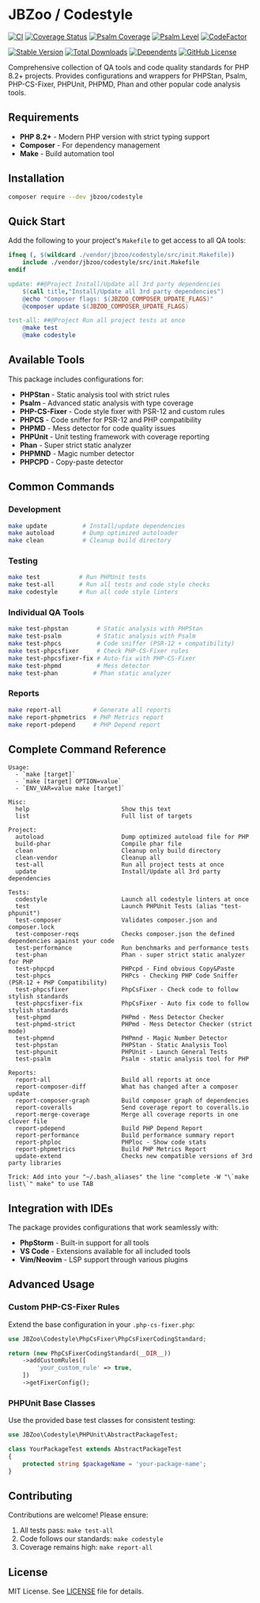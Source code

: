 # JBZoo / Codestyle

[![CI](https://github.com/JBZoo/Codestyle/actions/workflows/main.yml/badge.svg?branch=master)](https://github.com/JBZoo/Codestyle/actions/workflows/main.yml?query=branch%3Amaster)
[![Coverage Status](https://coveralls.io/repos/github/JBZoo/Codestyle/badge.svg?branch=master)](https://coveralls.io/github/JBZoo/Codestyle?branch=master)
[![Psalm Coverage](https://shepherd.dev/github/JBZoo/Codestyle/coverage.svg)](https://shepherd.dev/github/JBZoo/Codestyle)
[![Psalm Level](https://shepherd.dev/github/JBZoo/Codestyle/level.svg)](https://shepherd.dev/github/JBZoo/Codestyle)
[![CodeFactor](https://www.codefactor.io/repository/github/jbzoo/codestyle/badge)](https://www.codefactor.io/repository/github/jbzoo/codestyle/issues)

[![Stable Version](https://poser.pugx.org/jbzoo/codestyle/version)](https://packagist.org/packages/jbzoo/codestyle/)
[![Total Downloads](https://poser.pugx.org/jbzoo/codestyle/downloads)](https://packagist.org/packages/jbzoo/codestyle/stats)
[![Dependents](https://poser.pugx.org/jbzoo/codestyle/dependents)](https://packagist.org/packages/jbzoo/codestyle/dependents?order_by=downloads)
[![GitHub License](https://img.shields.io/github/license/jbzoo/codestyle)](https://github.com/JBZoo/Codestyle/blob/master/LICENSE)


Comprehensive collection of QA tools and code quality standards for PHP 8.2+ projects. Provides configurations and wrappers for PHPStan, Psalm, PHP-CS-Fixer, PHPUnit, PHPMD, Phan and other popular code analysis tools.

## Requirements

- **PHP 8.2+** - Modern PHP version with strict typing support
- **Composer** - For dependency management
- **Make** - Build automation tool

## Installation

```bash
composer require --dev jbzoo/codestyle
```

## Quick Start

Add the following to your project's `Makefile` to get access to all QA tools:

```makefile
ifneq (, $(wildcard ./vendor/jbzoo/codestyle/src/init.Makefile))
    include ./vendor/jbzoo/codestyle/src/init.Makefile
endif

update: ##@Project Install/Update all 3rd party dependencies
    $(call title,"Install/Update all 3rd party dependencies")
    @echo "Composer flags: $(JBZOO_COMPOSER_UPDATE_FLAGS)"
    @composer update $(JBZOO_COMPOSER_UPDATE_FLAGS)

test-all: ##@Project Run all project tests at once
    @make test
    @make codestyle
```

## Available Tools

This package includes configurations for:

- **PHPStan** - Static analysis tool with strict rules
- **Psalm** - Advanced static analysis with type coverage
- **PHP-CS-Fixer** - Code style fixer with PSR-12 and custom rules
- **PHPCS** - Code sniffer for PSR-12 and PHP compatibility
- **PHPMD** - Mess detector for code quality issues
- **PHPUnit** - Unit testing framework with coverage reporting
- **Phan** - Super strict static analyzer
- **PHPMND** - Magic number detector
- **PHPCPD** - Copy-paste detector

## Common Commands

### Development
```bash
make update          # Install/update dependencies
make autoload        # Dump optimized autoloader
make clean           # Cleanup build directory
```

### Testing
```bash
make test           # Run PHPUnit tests
make test-all       # Run all tests and code style checks
make codestyle      # Run all code style linters
```

### Individual QA Tools
```bash
make test-phpstan        # Static analysis with PHPStan
make test-psalm          # Static analysis with Psalm
make test-phpcs          # Code sniffer (PSR-12 + compatibility)
make test-phpcsfixer     # Check PHP-CS-Fixer rules
make test-phpcsfixer-fix # Auto-fix with PHP-CS-Fixer
make test-phpmd          # Mess detector
make test-phan          # Phan static analyzer
```

### Reports
```bash
make report-all         # Generate all reports
make report-phpmetrics  # PHP Metrics report
make report-pdepend     # PHP Depend report
```

## Complete Command Reference

```
Usage:
  - `make [target]`
  - `make [target] OPTION=value`
  - `ENV_VAR=value make [target]`

Misc:
  help                          Show this text
  list                          Full list of targets

Project:
  autoload                      Dump optimized autoload file for PHP
  build-phar                    Compile phar file
  clean                         Cleanup only build directory
  clean-vendor                  Cleanup all
  test-all                      Run all project tests at once
  update                        Install/Update all 3rd party dependencies

Tests:
  codestyle                     Launch all codestyle linters at once
  test                          Launch PHPUnit Tests (alias "test-phpunit")
  test-composer                 Validates composer.json and composer.lock
  test-composer-reqs            Checks composer.json the defined dependencies against your code
  test-performance              Run benchmarks and performance tests
  test-phan                     Phan - super strict static analyzer for PHP
  test-phpcpd                   PHPcpd - Find obvious Copy&Paste
  test-phpcs                    PHPcs - Checking PHP Code Sniffer (PSR-12 + PHP Compatibility)
  test-phpcsfixer               PhpCsFixer - Check code to follow stylish standards
  test-phpcsfixer-fix           PhpCsFixer - Auto fix code to follow stylish standards
  test-phpmd                    PHPmd - Mess Detector Checker
  test-phpmd-strict             PHPmd - Mess Detector Checker (strict mode)
  test-phpmnd                   PHPmnd - Magic Number Detector
  test-phpstan                  PHPStan - Static Analysis Tool
  test-phpunit                  PHPUnit - Launch General Tests
  test-psalm                    Psalm - static analysis tool for PHP

Reports:
  report-all                    Build all reports at once
  report-composer-diff          What has changed after a composer update
  report-composer-graph         Build composer graph of dependencies
  report-coveralls              Send coverage report to coveralls.io
  report-merge-coverage         Merge all coverage reports in one clover file
  report-pdepend                Build PHP Depend Report
  report-performance            Build performance summary report
  report-phploc                 PHPloc - Show code stats
  report-phpmetrics             Build PHP Metrics Report
  update-extend                 Checks new compatible versions of 3rd party libraries

Trick: Add into your "~/.bash_aliases" the line "complete -W "\`make list\`" make" to use TAB
```

## Integration with IDEs

The package provides configurations that work seamlessly with:

- **PhpStorm** - Built-in support for all tools
- **VS Code** - Extensions available for all included tools
- **Vim/Neovim** - LSP support through various plugins

## Advanced Usage

### Custom PHP-CS-Fixer Rules

Extend the base configuration in your `.php-cs-fixer.php`:

```php
use JBZoo\Codestyle\PhpCsFixer\PhpCsFixerCodingStandard;

return (new PhpCsFixerCodingStandard(__DIR__))
    ->addCustomRules([
        'your_custom_rule' => true,
    ])
    ->getFixerConfig();
```

### PHPUnit Base Classes

Use the provided base test classes for consistent testing:

```php
use JBZoo\Codestyle\PHPUnit\AbstractPackageTest;

class YourPackageTest extends AbstractPackageTest
{
    protected string $packageName = 'your-package-name';
}
```

## Contributing

Contributions are welcome! Please ensure:

1. All tests pass: `make test-all`
2. Code follows our standards: `make codestyle`
3. Coverage remains high: `make report-all`

## License

MIT License. See [LICENSE](LICENSE) file for details.
